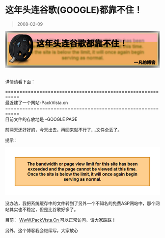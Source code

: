 # 这年头连谷歌(GOOGLE)都靠不住！ 

> 2008-02-09

<div class="pcs-article-content_ptkaiapt4bxy_baiduscarticle" id="detailArticleContent_ptkaiapt4bxy_baiduscarticle">
 <p>
  <img class="blogimg" small="0" src="images/5653def8e4ba881cf665fb702ba732f7.jpg"/>
 </p>
 <p>
  <br/>
  详情请看下面：
 </p>
 <p>
  ===========================================================
  <br/>
  最近建了一个网站-PackVista.cn
  <br/>
  ===========================================================
  <br/>
  目前文件的存放地是 -GOOGLE PAGE
 </p>
 <p>
 </p>
 <p>
  前两天还好好的，今天出去，再回来就不行了....文件全丢了。
 </p>
 <p>
 </p>
 <p>
  提示：
 </p>
 <p>
  <img class="blogimg" small="0" src="images/b17165a88f23f4e758ca9e0e2e1e30ba.jpg"/>
 </p>
 <p>
  没办法，我把系统缓存中的文件转到了另外一个不知名的免费ASP网站中，那个网站其实也不稳定，但是比谷歌好多了。
 </p>
 <p>
  目前：
  <a href="http://www.packvista.cn/">
   WwW.PackVista.Cn
  </a>
  可以正常访问。请大家踩踩！
 </p>
 <p>
 </p>
 <p>
  另外，这个博客我会继续写，大家放心
 </p>
 <p>
 </p>
</div>


